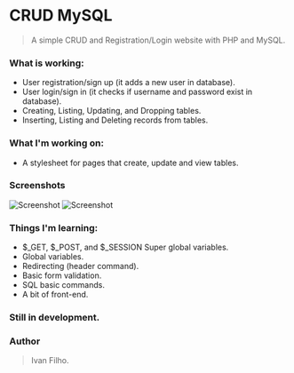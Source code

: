 # CRUD MySQL
> A simple CRUD and Registration/Login website with PHP and MySQL.

### What is working:
* User registration/sign up (it adds a new user in database).
* User login/sign in (it checks if username and password exist in database).
* Creating, Listing, Updating, and Dropping tables.
* Inserting, Listing and Deleting records from tables.

### What I'm working on:
* A stylesheet for pages that create, update and view tables.

### Screenshots
![Screenshot](https://i.postimg.cc/pXHmQXnF/Screenshot-from-2019-02-18-12-16-46.png)
![Screenshot](https://i.postimg.cc/KcLKgg4b/Screenshot-from-2019-02-18-12-17-13.png)


### Things I'm learning:
* $_GET,  $_POST,  and  $_SESSION  Super global variables.
* Global variables.
* Redirecting (header command).
* Basic form validation.
* SQL basic commands.
* A bit of front-end.

### Still in development.

### Author
> Ivan Filho.
